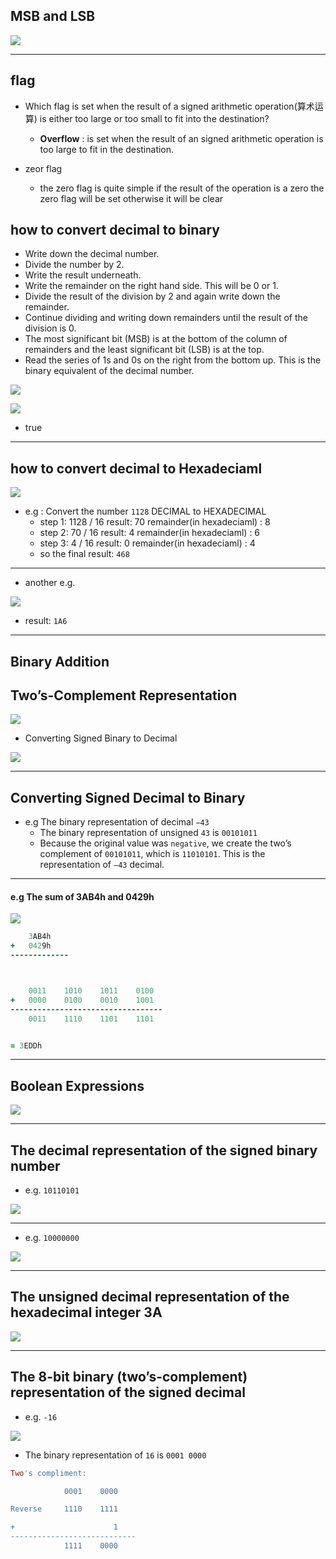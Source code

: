 ## MSB and LSB

![](img/2020-08-30-14-14-13.png)

---




## flag

- Which flag is set when the result of a signed arithmetic operation(算术运算) is either too large or 
  too small to fit into the destination?
  - **Overflow** : is set when the result of an signed arithmetic operation is too large to fit in the 
    destination.



- zeor flag
  - the zero flag is quite simple if the result of the operation is a zero the zero flag will 
    be set otherwise it will be clear





## how to convert decimal to binary

- Write down the decimal number.
- Divide the number by 2.
- Write the result underneath.
- Write the remainder on the right hand side. This will be 0 or 1.
- Divide the result of the division by 2 and again write down the remainder.
- Continue dividing and writing down remainders until the result of the division is 0.
- The most significant bit (MSB) is at the bottom of the column of remainders and the least significant 
  bit (LSB) is at the top.
- Read the series of 1s and 0s on the right from the bottom up. This is the binary equivalent of the 
  decimal number.


![](img/2020-08-28-15-36-22.png)


![](img/2020-08-28-15-52-20.png)

- true

---

## how to convert decimal to Hexadeciaml

![](img/2020-08-29-18-09-24.png)

- e.g : Convert the number `1128` DECIMAL to HEXADECIMAL
  - step 1:  1128 / 16       result: 70           remainder(in hexadeciaml) : 8
  - step 2:  70 / 16       result: 4           remainder(in hexadeciaml) : 6
  - step 3:  4 / 16       result: 0           remainder(in hexadeciaml) : 4
  - so the final result: `468`

---

- another e.g.
  
![](img/2020-08-29-18-13-29.png)

- result: `1A6`

---



## Binary Addition



## Two’s-Complement Representation

![](img/2020-08-29-18-37-09.png)


- Converting Signed Binary to Decimal

![](img/2020-08-29-18-38-40.png)

---



## Converting Signed Decimal to Binary

- e.g The binary representation of decimal `−43`
  - The binary representation of unsigned `43` is `00101011`
  - Because the original value was `negative`, we create the two’s complement of `00101011`,
    which is `11010101`. This is the representation of `−43` decimal.


---


#### e.g The sum of 3AB4h and 0429h

![](img/2020-08-30-14-01-22.png)


```ruby
    3AB4h
+   0429h
-------------



    0011    1010    1011    0100
+   0000    0100    0010    1001
----------------------------------
    0011    1110    1101    1101


= 3EDDh
```

---


## Boolean Expressions

![](img/2020-08-30-14-06-13.png)


---


## The decimal representation of the signed binary number

- e.g. `10110101`

![](img/2020-08-30-14-49-02.png)


---


- e.g. `10000000`

![](img/2020-08-30-14-50-36.png)

---


## The unsigned decimal representation of the hexadecimal integer 3A

![](img/2020-08-30-15-10-08.png)

---

## The 8-bit binary (two’s-complement) representation of the signed decimal

- e.g. `-16`

![](img/2020-08-30-15-05-45.png)

- The binary representation of `16` is `0001 0000`

```ruby
Two's compliment:

            0001    0000

Reverse     1110    1111

+                      1
----------------------------
            1111    0000
```



